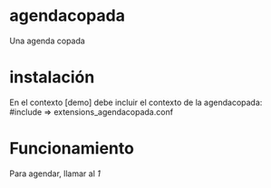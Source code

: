 # agendacopada
Una agenda copada

# instalación

En el contexto [demo] debe incluir el contexto de la agendacopada:
#include => extensions_agendacopada.conf

# Funcionamiento

Para agendar, llamar al *1*


